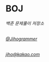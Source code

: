 # BOJ

###### 백준 문제풀이 저장소
###### [@Jihogrammer](https://github.com/Jihogrammer)
###### jiho@kakao.com
